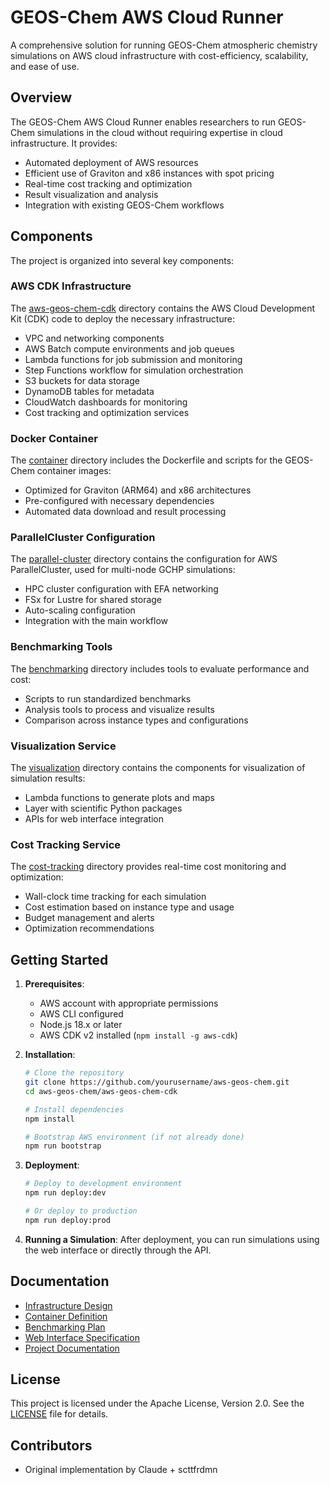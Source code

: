 # GEOS-Chem AWS Cloud Runner

A comprehensive solution for running GEOS-Chem atmospheric chemistry simulations on AWS cloud infrastructure with cost-efficiency, scalability, and ease of use.

## Overview

The GEOS-Chem AWS Cloud Runner enables researchers to run GEOS-Chem simulations in the cloud without requiring expertise in cloud infrastructure. It provides:

- Automated deployment of AWS resources
- Efficient use of Graviton and x86 instances with spot pricing
- Real-time cost tracking and optimization
- Result visualization and analysis
- Integration with existing GEOS-Chem workflows

## Components

The project is organized into several key components:

### AWS CDK Infrastructure

The [aws-geos-chem-cdk](./aws-geos-chem-cdk/) directory contains the AWS Cloud Development Kit (CDK) code to deploy the necessary infrastructure:

- VPC and networking components
- AWS Batch compute environments and job queues
- Lambda functions for job submission and monitoring
- Step Functions workflow for simulation orchestration
- S3 buckets for data storage
- DynamoDB tables for metadata
- CloudWatch dashboards for monitoring
- Cost tracking and optimization services

### Docker Container

The [container](./container/) directory includes the Dockerfile and scripts for the GEOS-Chem container images:

- Optimized for Graviton (ARM64) and x86 architectures
- Pre-configured with necessary dependencies
- Automated data download and result processing

### ParallelCluster Configuration

The [parallel-cluster](./parallel-cluster/) directory contains the configuration for AWS ParallelCluster, used for multi-node GCHP simulations:

- HPC cluster configuration with EFA networking
- FSx for Lustre for shared storage
- Auto-scaling configuration
- Integration with the main workflow

### Benchmarking Tools

The [benchmarking](./benchmarking/) directory includes tools to evaluate performance and cost:

- Scripts to run standardized benchmarks
- Analysis tools to process and visualize results
- Comparison across instance types and configurations

### Visualization Service

The [visualization](./visualization/) directory contains the components for visualization of simulation results:

- Lambda functions to generate plots and maps
- Layer with scientific Python packages
- APIs for web interface integration

### Cost Tracking Service

The [cost-tracking](./cost-tracking/) directory provides real-time cost monitoring and optimization:

- Wall-clock time tracking for each simulation
- Cost estimation based on instance type and usage
- Budget management and alerts
- Optimization recommendations

## Getting Started

1. **Prerequisites**:
   - AWS account with appropriate permissions
   - AWS CLI configured
   - Node.js 18.x or later
   - AWS CDK v2 installed (`npm install -g aws-cdk`)

2. **Installation**:
   ```bash
   # Clone the repository
   git clone https://github.com/yourusername/aws-geos-chem.git
   cd aws-geos-chem/aws-geos-chem-cdk
   
   # Install dependencies
   npm install
   
   # Bootstrap AWS environment (if not already done)
   npm run bootstrap
   ```

3. **Deployment**:
   ```bash
   # Deploy to development environment
   npm run deploy:dev
   
   # Or deploy to production
   npm run deploy:prod
   ```

4. **Running a Simulation**:
   After deployment, you can run simulations using the web interface or directly through the API.

## Documentation

- [Infrastructure Design](./infrastructure-design.md)
- [Container Definition](./container-definition.md)
- [Benchmarking Plan](./benchmarking-plan.md)
- [Web Interface Specification](./web-interface-spec.md)
- [Project Documentation](./project-documentation.md)

## License

This project is licensed under the Apache License, Version 2.0. See the [LICENSE](./LICENSE) file for details.

## Contributors

- Original implementation by Claude + scttfrdmn